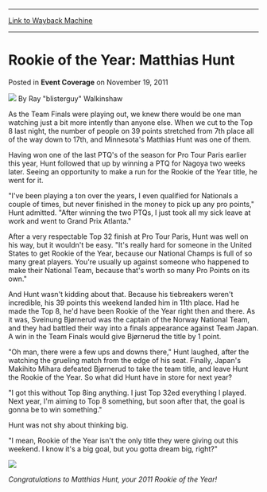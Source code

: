 
---
[Link to Wayback Machine](https://web.archive.org/web/20171029084649/https://magic.wizards.com/en/articles/archive/event-coverage/rookie-year-matthias-hunt-2011-11-19-0)

[_metadata_:author]:- "Ray `blisterguy` Walkinshaw"
[_metadata_:description]:- "As the Team Finals were playing out, we knew there would be one man watching just a bit more intently than anyone else. When we cut to the Top 8 last night, the number of people on 39 points stretched from 7th place all of the way down to 17th, and Minnesota's Matthias Hunt was one of them. Having won one of the last PTQ's of the season for Pro Tour Paris earlier this year, Hunt followed that up by winning a PTQ for Nagoya two weeks later. Seeing an opportunity to make a run for the Rookie of the Year title, he went for it."
[_metadata_:generator]:- "Drupal 7 (http://drupal.org)"
[_metadata_:node]:- "521206"
[_metadata_:publish_date]:- "2011-11-19"
[_metadata_:source]:- "div-main-content"
[_metadata_:title]:- "Rookie of the Year: Matthias Hunt"
[_metadata_:wayback_capture_timestamp]:- "2017-10-29 08:46:49"
[_metadata_:wayback_raw_url]:- "https://web.archive.org/web/20171029084649id_/https://magic.wizards.com/en/articles/archive/event-coverage/rookie-year-matthias-hunt-2011-11-19-0"
[_metadata_:wayback_url]:- "https://magic.wizards.com/en/articles/archive/event-coverage/rookie-year-matthias-hunt-2011-11-19-0"
---


Rookie of the Year: Matthias Hunt
=================================



 Posted in **Event Coverage**
 on November 19, 2011 






![](https://media.magic.wizards.com/styles/auth_small/public/generic-avatar-150_85.png)
By Ray "blisterguy" Walkinshaw











 As the Team Finals were playing out, we knew there would be one man watching just a bit more intently than anyone else. When we cut to the Top 8 last night, the number of people on 39 points stretched from 7th place all of the way down to 17th, and Minnesota's Matthias Hunt was one of them. 

 Having won one of the last PTQ's of the season for Pro Tour Paris earlier this year, Hunt followed that up by winning a PTQ for Nagoya two weeks later. Seeing an opportunity to make a run for the Rookie of the Year title, he went for it. 

 "I've been playing a ton over the years, I even qualified for Nationals a couple of times, but never finished in the money to pick up any pro points," Hunt admitted. "After winning the two PTQs, I just took all my sick leave at work and went to Grand Prix Atlanta." 

 After a very respectable Top 32 finish at Pro Tour Paris, Hunt was well on his way, but it wouldn't be easy. "It's really hard for someone in the United States to get Rookie of the Year, because our National Champs is full of so many great players. You're usually up against someone who happened to make their National Team, because that's worth so many Pro Points on its own." 

 And Hunt wasn't kidding about that. Because his tiebreakers weren't incredible, his 39 points this weekend landed him in 11th place. Had he made the Top 8, he'd have been Rookie of the Year right then and there. As it was, Sveinung Bjørnerud was the captain of the Norway National Team, and they had battled their way into a finals appearance against Team Japan. A win in the Team Finals would give Bjørnerud the title by 1 point. 

 "Oh man, there were a few ups and downs there," Hunt laughed, after the watching the grueling match from the edge of his seat. Finally, Japan's Makihito Mihara defeated Bjørnerud to take the team title, and leave Hunt the Rookie of the Year. So what did Hunt have in store for next year? 

"I got this without Top 8ing anything. I just Top 32ed everything I played. Next year, I'm aiming to Top 8 something, but soon after that, the goal is gonna be to win something."

Hunt was not shy about thinking big.

"I mean, Rookie of the Year isn't the only title they were giving out this weekend. I know it's a big goal, but you gotta dream big, right?"



![](https://media.magic.wizards.com/image_legacy_migration/mtg/images/daily/events/worlds11/rookie.jpg)

 *Congratulations to Matthias Hunt, your 2011 Rookie of the Year!* 







